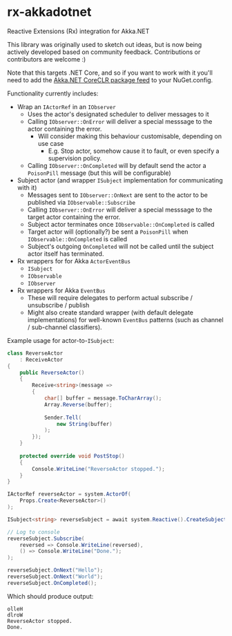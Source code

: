 # rx-akkadotnet
Reactive Extensions (Rx) integration for Akka.NET

This library was originally used to sketch out ideas, but is now being actively developed based on community feedback.
Contributions or contributors are welcome :)

Note that this targets .NET Core, and so if you want to work with it you'll need to add the [Akka.NET CoreCLR package feed](NuGet.config) to your NuGet.config.

Functionality currently includes:
* Wrap an `IActorRef` in an `IObserver`
   * Uses the actor's designated scheduler to deliver messages to it
   * Calling `IObserver::OnError` will deliver a special messsage to the actor containing the error.
      * Will consider making this behaviour customisable, depending on use case
         * E.g. Stop actor, somehow cause it to fault, or even specify a supervision policy.
   * Calling `IObserver::OnCompleted` will by default send the actor a `PoisonPill` message (but this will be configurable)
* Subject actor (and wrapper `ISubject` implementation for communicating with it)
   * Messages sent to `IObserver::OnNext` are sent to the actor to be published via `IObservable::Subscribe`
   * Calling `IObserver::OnError` will deliver a special messsage to the target actor containing the error.
   * Subject actor terminates once `IObservable::OnCompleted` is called
   * Target actor will (optionally?) be sent a `PoisonPill` when `IObservable::OnCompleted` is called
   * Subject's outgoing `OnCompleted` will not be called until the subject actor itself has terminated.
* Rx wrappers for for Akka `ActorEventBus`
   * `ISubject`
   * `IObservable`
   * `IObserver`
* Rx wrappers for Akka `EventBus`
   * These will require delegates to perform actual subscribe / unsubscribe / publish
   * Might also create standard wrapper (with default delegate implementations) for well-known `EventBus` patterns (such as channel / sub-channel classifiers).

Example usage for actor-to-`ISubject`:

```csharp
class ReverseActor
    : ReceiveActor
{
    public ReverseActor()
    {
        Receive<string>(message =>
        {
            char[] buffer = message.ToCharArray();
            Array.Reverse(buffer);
    
            Sender.Tell(
                new String(buffer)
            );
        });
    }
    
    protected override void PostStop()
    {
        Console.WriteLine("ReverseActor stopped.");
    }
}

IActorRef reverseActor = system.ActorOf(
    Props.Create<ReverseActor>()
);

ISubject<string> reverseSubject = await system.Reactive().CreateSubjectAsync<string>(reverseActor);

// Log to console
reverseSubject.Subscribe(
    reversed => Console.WriteLine(reversed),
    () => Console.WriteLine("Done.");
);

reverseSubject.OnNext("Hello");
reverseSubject.OnNext("World");
reverseSubject.OnCompleted();
```

Which should produce output:

```
olleH
dlroW
ReverseActor stopped.
Done.
```

